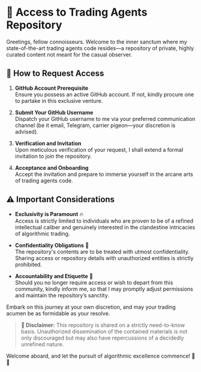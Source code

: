 # 🚀 Access to Trading Agents Repository

Greetings, fellow connoisseurs. Welcome to the inner sanctum where my state-of-the-art trading agents code resides—a repository of private, highly curated content not meant for the casual observer.

## 🔑 How to Request Access

1. **GitHub Account Prerequisite**  
   Ensure you possess an active GitHub account. If not, kindly procure one to partake in this exclusive venture.

2. **Submit Your GitHub Username**  
   Dispatch your GitHub username to me via your preferred communication channel (be it email, Telegram, carrier pigeon—your discretion is advised).

3. **Verification and Invitation**  
   Upon meticulous verification of your request, I shall extend a formal invitation to join the repository.

4. **Acceptance and Onboarding**  
   Accept the invitation and prepare to immerse yourself in the arcane arts of trading agents code.

## ⚠️ Important Considerations

- **Exclusivity is Paramount** 🔥  
  Access is strictly limited to individuals who are proven to be of a refined intellectual caliber and genuinely interested in the clandestine intricacies of algorithmic trading.

- **Confidentiality Obligations** 🤫  
  The repository's contents are to be treated with utmost confidentiality. Sharing access or repository details with unauthorized entities is strictly prohibited.

- **Accountability and Etiquette** 📝  
  Should you no longer require access or wish to depart from this community, kindly inform me, so that I may promptly adjust permissions and maintain the repository’s sanctity.

Embark on this journey at your own discretion, and may your trading acumen be as formidable as your resolve.

> **🛑 Disclaimer:** This repository is shared on a strictly need-to-know basis. Unauthorized dissemination of the contained materials is not only discouraged but may also have repercussions of a decidedly unrefined nature.

Welcome aboard, and let the pursuit of algorithmic excellence commence! 🎩✨
